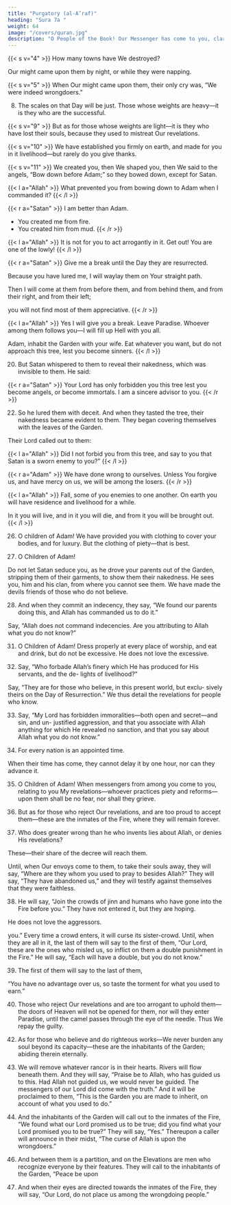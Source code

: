 ```yaml
---
title: "Purgatory (al-A’raf)"
heading: "Sura 7a "
weight: 64
image: "/covers/quran.jpg"
description: "O People of the Book! Our Messenger has come to you, clarifying for you much of what you kept hidden of the Book, and overlooking much. A light from Allah has come to you, and a clear Book."
---
```



<!-- 1. Alif, Lam, Meem, Saad. -->

<!-- Scripture was revealed to you, so let there be no anxiety in your heart because of it. 

You are to warn with it—and a reminder for the believers.
{{< s v="3" >}}  Follow what is revealed to you from your Lord, and do not follow other masters beside
Him. Little you recollect. -->


{{< s v="4" >}}  How many towns have We destroyed? 

Our might came upon them by night, or while they were napping.

{{< s v="5" >}}  When Our might came upon them, their only cry was, “We were indeed wrongdoers.”

<!-- 6. We will question those to whom messengers were sent, and We will question the messengers.

7. We will narrate to them with knowledge, for We were never absent. -->

8. The scales on that Day will be just. Those whose weights are heavy—it is they who are the successful.

{{< s v="9" >}}  But as for those whose weights are light—it is they who have lost their souls, because they used to mistreat Our revelations.

{{< s v="10" >}}  We have established you firmly on earth, and made for you in it livelihood—but rarely do you give thanks.

{{< s v="11" >}}  We created you, then We shaped you, then We said to the angels, “Bow down before Adam;” so they bowed down, except for Satan. 

{{< l a="Allah" >}}
What prevented you from bowing down to Adam when I commanded it?
{{< /l >}}

{{< r a="Satan" >}}
I am better than Adam. 
- You created me from fire.
- You created him from mud.
{{< /r >}}

{{< l a="Allah" >}}
It is not for you to act arrogantly in it. Get out! You are one of the lowly!
{{< /l >}}

{{< r a="Satan" >}}
Give me a break until the Day they are resurrected.

Because you have lured me, I will waylay them on Your straight path.

Then I will come at them from before them, and from behind them, and from their right, and from their left; 

you will not find most of them appreciative.
{{< /r >}}

{{< l a="Allah" >}}
Yes I will give you a break. Leave Paradise. Whoever among them follows you—I will fill up Hell with you all.

Adam, inhabit the Garden with your wife. Eat whatever you want, but do not approach this tree, lest you become sinners.
{{< /l >}}


20. But Satan whispered to them to reveal their nakedness, which was invisible to them. He said:

{{< r a="Satan" >}}
Your Lord has only forbidden you this tree lest you become angels, or become immortals. I am a sincere advisor to you.
{{< /r >}}

22. So he lured them with deceit. And when they tasted the tree, their nakedness became evident to them. They began covering themselves with the leaves of the Garden.

Their Lord called out to them:


{{< l a="Allah" >}}
Did I not forbid you from this tree, and say to you that Satan is a sworn enemy to you?”
{{< /l >}}

{{< r a="Adam" >}}
We have done wrong to ourselves. Unless You forgive us, and have mercy on us, we will be among the losers.
{{< /r >}}

{{< l a="Allah" >}}
Fall, some of you enemies to one another. On earth you will have residence and livelihood for a while.

In it you will live, and in it you will die, and from it you will be brought out.
{{< /l >}}


26. O children of Adam! We have provided you with clothing to cover your bodies, and for luxury. But the clothing of piety—that is best. 

27. O Children of Adam! 

Do not let Satan seduce you, as he drove your parents out of the Garden, stripping them of their garments, to
show them their nakedness. He sees you, him and his clan, from where you cannot see
them. We have made the devils friends of
those who do not believe.

28. And when they commit an indecency, they say, “We found our parents doing this, and Allah has commanded us to do it.” 

Say, “Allah does not command indecencies. Are you attributing to Allah what you do not know?”

<!-- 29. Say, “My Lord commands justice, and to stand devoted at every place of worship. 


Him alone. Just as He originated you, so you will return.”

30. Some He has guided, and some have de-
served misguidance. They have adopted the
devils for patrons rather than Allah, and they
assume that they are guided. -->

31. O Children of Adam! Dress properly at every place of worship, and eat and drink, but
do not be excessive. He does not love the excessive.

32. Say, “Who forbade Allah’s finery which He has produced for His servants, and the de-
lights of livelihood?” 

Say, “They are for those who believe, in this present world, but exclu-
sively theirs on the Day of Resurrection.” We
thus detail the revelations for people who
know.

33. Say, “My Lord has forbidden immoralities—both open and secret—and sin, and un-
justified aggression, and that you associate with Allah anything for which He revealed no
sanction, and that you say about Allah what you do not know.”

34. For every nation is an appointed time.

When their time has come, they cannot delay it by one hour, nor can they advance it.

35. O Children of Adam! When messengers from among you come to you, relating to you
My revelations—whoever practices piety and reforms—upon them shall be no fear, nor
shall they grieve.

36. But as for those who reject Our revelations, and are too proud to accept them—these are
the inmates of the Fire, where they will remain forever.

37. Who does greater wrong than he who invents lies about Allah, or denies His revelations? 

These—their share of the decree will reach them. 

Until, when Our envoys come to them, to take their souls away, they will say, “Where are they whom you used to pray to
besides Allah?” They will say,  “They have
abandoned us,” and they will testify against
themselves that they were faithless.

38. He will say, “Join the crowds of jinn and humans who have gone into the Fire before you.” They have not entered it, but they are hoping.


He does not love the aggressors.

you.” Every time a crowd enters, it will curse
its sister-crowd. Until, when they are all in it,
the last of them will say to the first of them,
“Our Lord, these are the ones who misled us,
so inflict on them a double punishment in the
Fire.” He will say, “Each will have a double,
but you do not know.”

39. The first of them will say to the last of them,

“You have no advantage over us, so taste the torment for what you used to earn.”

40. Those who reject Our revelations and are
too arrogant to uphold them—the doors of
Heaven will not be opened for them, nor will
they enter Paradise, until the camel passes
through the eye of the needle. Thus We repay
the guilty.

<!-- 41. For them is a couch of hell, and above them
are sheets of fire. Thus We repay the wrong-
doers. -->

42. As for those who believe and do righteous
works—We never burden any soul beyond its
capacity—these are the inhabitants of the
Garden; abiding therein eternally.

43. We will remove whatever rancor is in their
hearts. Rivers will flow beneath them. And
they will say, “Praise be to Allah, who has
guided us to this. Had Allah not guided us,
we would never be guided. The messengers of
our Lord did come with the truth.” And it will
be proclaimed to them, “This is the Garden
you are made to inherit, on account of what
you used to do.”

44. And the inhabitants of the Garden will call out to the inmates of the Fire, “We found
what our Lord promised us to be true; did
you find what your Lord promised you to be
true?” They will say, “Yes.” Thereupon a
caller will announce in their midst, “The
curse of Allah is upon the wrongdoers.”

<!-- 45. “Those who hinder from the path of Allah, and seek to distort it, and who deny the Hereafter.” -->
46. And between them is a partition, and on the Elevations are men who recognize everyone by their features. They will call to the inhabitants of the Garden, “Peace be upon

47. And when their eyes are directed towards the inmates of the Fire, they will say, “Our Lord, do not place us among the wrongdoing
people.”
